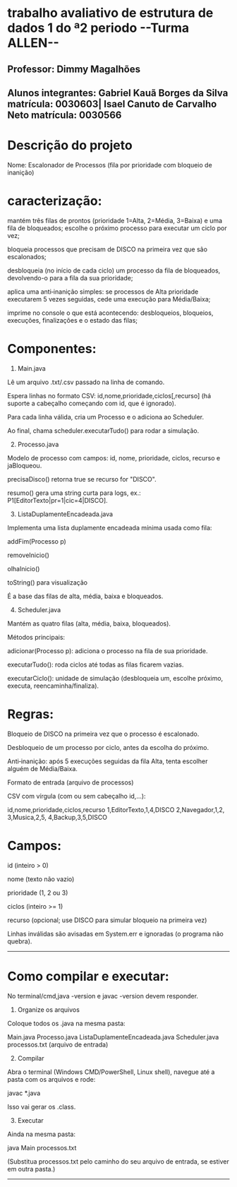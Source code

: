 # trabalho avaliativo de estrutura de dados 1 do ª2 periodo --Turma ALLEN--
Professor:
Dimmy Magalhões
-----------------------------------
Alunos integrantes:
Gabriel Kauã Borges da Silva
matrícula: 0030603|
Isael Canuto de Carvalho Neto 
matrícula: 0030566
-----------------------------------
# Descrição do projeto

Nome: Escalonador de Processos (fila por prioridade com bloqueio de inanição)

# caracterização:

mantém três filas de prontos (prioridade 1=Alta, 2=Média, 3=Baixa) e uma fila de bloqueados;
escolhe o próximo processo para executar um ciclo por vez;

bloqueia processos que precisam de DISCO na primeira vez que são escalonados;

desbloqueia (no início de cada ciclo) um processo da fila de bloqueados, devolvendo-o para a fila da sua prioridade;

aplica uma anti‑inanição simples: se processos de Alta prioridade executarem 5 vezes seguidas, cede uma execução para Média/Baixa;

imprime no console o que está acontecendo: desbloqueios, bloqueios, execuções, finalizações e o estado das filas;


# Componentes:

1. Main.java

Lê um arquivo .txt/.csv passado na linha de comando.

Espera linhas no formato CSV:
id,nome,prioridade,ciclos[,recurso]
(há suporte a cabeçalho começando com id, que é ignorado).

Para cada linha válida, cria um Processo e o adiciona ao Scheduler.

Ao final, chama scheduler.executarTudo() para rodar a simulação.



2. Processo.java

Modelo de processo com campos: id, nome, prioridade, ciclos, recurso e jaBloqueou.

precisaDisco() retorna true se recurso for "DISCO".

resumo() gera uma string curta para logs, ex.: P1[EditorTexto|pr=1|cic=4|DISCO].



3. ListaDuplamenteEncadeada.java

Implementa uma lista duplamente encadeada mínima usada como fila:

addFim(Processo p)

removeInicio()

olhaInicio()

toString() para visualização


É a base das filas de alta, média, baixa e bloqueados.



4. Scheduler.java

Mantém as quatro filas (alta, média, baixa, bloqueados).

Métodos principais:

adicionar(Processo p): adiciona o processo na fila de sua prioridade.

executarTudo(): roda ciclos até todas as filas ficarem vazias.

executarCiclo(): unidade de simulação (desbloqueia um, escolhe próximo, executa, reencaminha/finaliza).


# Regras:

Bloqueio de DISCO na primeira vez que o processo é escalonado.

Desbloqueio de um processo por ciclo, antes da escolha do próximo.

Anti‑inanição: após 5 execuções seguidas da fila Alta, tenta escolher alguém de Média/Baixa.





Formato de entrada (arquivo de processos)

CSV com vírgula (com ou sem cabeçalho id,...):


id,nome,prioridade,ciclos,recurso
1,EditorTexto,1,4,DISCO
2,Navegador,1,2,
3,Musica,2,5,
4,Backup,3,5,DISCO

# Campos:

id (inteiro > 0)

nome (texto não vazio)

prioridade (1, 2 ou 3)

ciclos (inteiro >= 1)

recurso (opcional; use DISCO para simular bloqueio na primeira vez)


Linhas inválidas são avisadas em System.err e ignoradas (o programa não quebra).


---

# Como compilar e executar:

No terminal/cmd,java -version e javac -version devem responder.



1) Organize os arquivos

Coloque todos os .java na mesma pasta:

Main.java
Processo.java
ListaDuplamenteEncadeada.java
Scheduler.java
processos.txt   (arquivo de entrada)

2) Compilar

Abra o terminal (Windows CMD/PowerShell, Linux shell), navegue até a pasta com os arquivos e rode:

javac *.java

Isso vai gerar os .class.

3) Executar

Ainda na mesma pasta:

java Main processos.txt

(Substitua processos.txt pelo caminho do seu arquivo de entrada, se estiver em outra pasta.)


---
